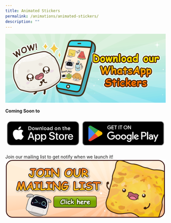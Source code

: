 ```yaml
---
title: Animated Stickers
permalink: /animations/animated-stickers/
description: ""
---
```

![](/images/Website/cta_whatsapp_sticker.gif)

**Coming Soon to**
<style type="text/css">
.tg  {border-collapse:collapse;border-spacing:0;}
.tg td{border-color:white;border-style:solid;border-width:0px;font-family:Arial, sans-serif;font-size:14px;
overflow:hidden;padding:10px 5px;word-break:normal;}
.tg th{border-color:white;border-style:solid;border-width:0px;font-family:Arial, sans-serif;font-size:14px;
font-weight:normal;overflow:hidden;padding:10px 5px;word-break:normal;}
.tg .tg-0pky{border-color:white;text-align:left;vertical-align:top}
</style>
<table class="tg">
<thead>
<tr>
<td class="tg-0pky"><a target="_blank" href=""><img alt="" src="/images/Website/btn_apple_appstore_download.png"></a></td>
<td class="tg-0pky"><a target="_blank" href=""><img alt="" src="/images/Website/btn_google_play_download.png"></a></td>
</tr>
</thead>
</table>

Join our mailing list to get notify when we launch it!
<a target="_blank" href="https://go.gov.sg/yummybuddies-edm"><img alt="" src="/images/Website/btn_mailing_list.png"></a>